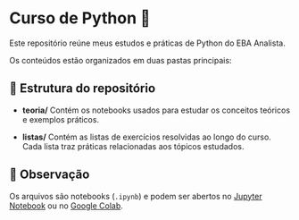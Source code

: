 # Curso de Python 🐍

Este repositório reúne meus estudos e práticas de Python do EBA Analista.

Os conteúdos estão organizados em duas pastas principais:

## 📂 Estrutura do repositório

* **teoria/**
  Contém os notebooks usados para estudar os conceitos teóricos e exemplos práticos.
  
* **listas/**
  Contém as listas de exercícios resolvidas ao longo do curso.
  Cada lista traz práticas relacionadas aos tópicos estudados.

## 📌 Observação

Os arquivos são notebooks (`.ipynb`) e podem ser abertos no [Jupyter Notebook](https://jupyter.org/) ou no [Google Colab](https://colab.research.google.com/).
